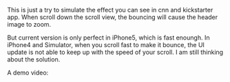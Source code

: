
This is just a try to simulate the effect you can see in cnn and kickstarter app. When scroll down the scroll view, the bouncing will cause the header image to zoom. 

But current version is only perfect in iPhone5, which is fast enoungh. In iPhone4 and Simulator, when you scroll fast to make it bounce, the UI update is not able to keep up with the speed of your scroll. I am still thinking about the solution.

A demo video: 
<object width="420" height="315"><param name="movie" value="http://www.youtube.com/v/IkNuo1y1HC0?hl=zh_TW&amp;version=3&amp;rel=0"></param><param name="allowFullScreen" value="true"></param><param name="allowscriptaccess" value="always"></param><embed src="http://www.youtube.com/v/IkNuo1y1HC0?hl=zh_TW&amp;version=3&amp;rel=0" type="application/x-shockwave-flash" width="420" height="315" allowscriptaccess="always" allowfullscreen="true"></embed></object>

